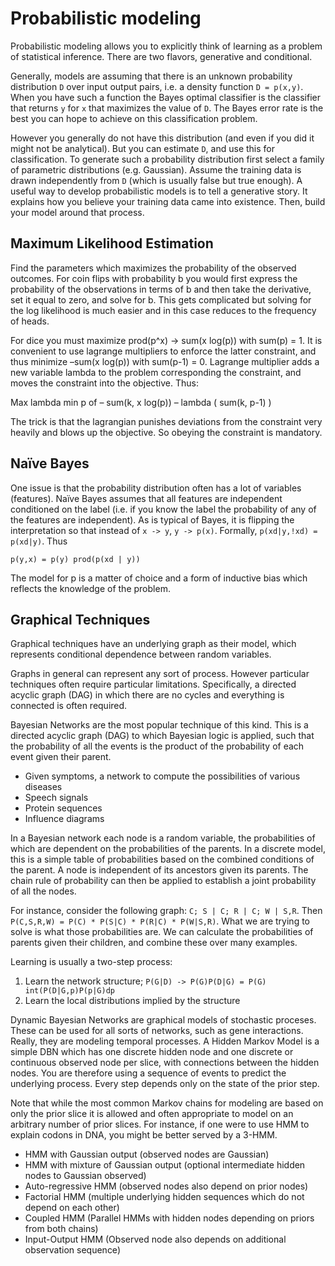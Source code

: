 Probabilistic modeling
=====================

Probabilistic modeling allows you to explicitly think of learning as a problem of statistical inference.  There are two flavors, generative and conditional.  

Generally, models are assuming that there is an unknown probability distribution `D` over input output pairs, i.e. a density function `D = p(x,y)`.  When you have such a function the Bayes optimal classifier is the classifier that returns `y` for `x` that maximizes the value of `D`.  The Bayes error rate is the best you can hope to achieve on this classification problem.  

However you generally do not have this distribution (and even if you did it might not be analytical).  But you can estimate `D`, and use this for classification.  To generate such a probability distribution first select a family of parametric distributions (e.g. Gaussian).  Assume the training data is drawn independently from `D` (which is usually false but true enough).  A useful way to develop probabilistic models is to tell a generative story.  It explains how you believe your training data came into existence.  Then, build your model around that process.  

## Maximum Likelihood Estimation

Find the parameters which maximizes the probability of the observed outcomes.  For coin flips with probability b you would first express the probability of the observations in terms of b and then take the derivative, set it equal to zero, and solve for b.  This gets complicated but solving for the log likelihood is much easier and in this case reduces to the frequency of heads.  

For dice you must maximize prod(p^x) -> sum(x log(p)) with sum(p) = 1.  It is convenient to use lagrange multipliers to enforce the latter constraint, and thus minimize –sum(x log(p)) with sum(p-1) = 0.  Lagrange multiplier adds a new variable lambda to the problem corresponding the constraint, and moves the constraint into the objective.  Thus:

Max lambda min p of – sum(k, x log(p)) – lambda ( sum(k, p-1) )

The trick is that the lagrangian punishes deviations from the constraint very heavily and blows up the objective.  So obeying the constraint is mandatory.

## Naïve Bayes

One issue is that the probability distribution often has a lot of variables (features).  Naïve Bayes assumes that all features are independent conditioned on the label (i.e. if you know the label the probability of any of the features are independent).  As is typical of Bayes, it is flipping the interpretation so that instead of `x -> y`, `y -> p(x)`.  Formally, `p(xd|y,!xd) = p(xd|y)`. Thus

`p(y,x) = p(y) prod(p(xd | y))`

The model for p is a matter of choice and a form of inductive bias which reflects the knowledge of the problem.  

## Graphical Techniques

Graphical techniques have an underlying graph as their model, which represents conditional dependence between random variables.  

Graphs in general can represent any sort of process.  However particular techniques often require particular limitations.  Specifically, a directed acyclic graph (DAG) in which there are no cycles and everything is connected is often required.  

Bayesian Networks are the most popular technique of this kind.  This is a directed acyclic graph (DAG) to which Bayesian logic is applied, such that the probability of all the events is the product of the probability of each event given their parent.  

- Given symptoms, a network to compute the possibilities of various diseases
- Speech signals
- Protein sequences
- Influence diagrams

In a Bayesian network each node is a random variable, the probabilities of which are dependent on the probabilities of the parents.  In a discrete model, this is a simple table of probabilities based on the combined conditions of the parent.  A node is independent of its ancestors given its parents.  The chain rule of probability can then be applied to establish a joint probability of all the nodes.  

For instance, consider the following graph: `C; S | C; R | C; W | S,R`.  Then `P(C,S,R,W) = P(C) * P(S|C) * P(R|C) * P(W|S,R)`.  What we are trying to solve is what those probabilities are. We can calculate the probabilities of parents given their children, and combine these over many examples.

Learning is usually a two-step process:
1. Learn the network structure; `P(G|D) -> P(G)P(D|G) = P(G) int(P(D|G,p)P(p|G)dp`
2. Learn the local distributions implied by the structure

Dynamic Bayesian Networks are graphical models of stochastic proceses.  These can be used for all sorts of networks, such as gene interactions.  Really, they are modeling temporal processes.  A Hidden Markov Model is a simple DBN which has one discrete hidden node and one discrete or continuous observed node per slice, with connections between the hidden nodes.  You are therefore using a sequence of events to predict the underlying process.  Every step depends only on the state of the prior step.  

Note that while the most common Markov chains for modeling are based on only the prior slice it is allowed and often appropriate to model on an arbitrary number of prior slices.  For instance, if one were to use HMM to explain codons in DNA, you might be better served by a 3-HMM.  

- HMM with Gaussian output (observed nodes are Gaussian)
- HMM with mixture of Gaussian output (optional intermediate hidden nodes to Gaussian observed)
- Auto-regressive HMM (observed nodes also depend on prior nodes)
- Factorial HMM (multiple underlying hidden sequences which do not depend on each other)
- Coupled HMM (Parallel HMMs with hidden nodes depending on priors from both chains)
- Input-Output HMM (Observed node also depends on additional observation sequence)
